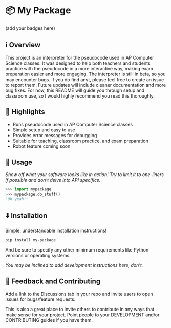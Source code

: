 # 📦 My Package

(add your badges here)

## ℹ️ Overview
This project is an interpreter for the pseudocode used in AP Computer Science classes. It was designed to help both teachers and students practice with the pseudocode in a more interactive way, making exam preparation easier and more engaging. The interpreter is still in beta, so you may encounter bugs. If you do find anyt, please feel free to create an issue to report them. Future updates will include cleaner documentation and more bug fixes. For now, this README will guide you through setup and classroom use, so I would highly recommend you read this thoroughly. 

## 🌟 Highlights

 - Runs pseudocode used in AP Computer Science classes
 - Simple setup and easy to use
 - Provides error messages for debugging
 - Suitable for teaching, classroom practice, and exam preparation
 - Robot feature coming soon

## 🚀 Usage

*Show off what your software looks like in action! Try to limit it to one-liners if possible and don't delve into API specifics.*

```py
>>> import mypackage
>>> mypackage.do_stuff()
'Oh yeah!'
```


## ⬇️ Installation

Simple, understandable installation instructions!

```bash
pip install my-package
```

And be sure to specify any other minimum requirements like Python versions or operating systems.

*You may be inclined to add development instructions here, don't.*


## 💭 Feedback and Contributing

Add a link to the Discussions tab in your repo and invite users to open issues for bugs/feature requests.

This is also a great place to invite others to contribute in any ways that make sense for your project. Point people to your DEVELOPMENT and/or CONTRIBUTING guides if you have them.
